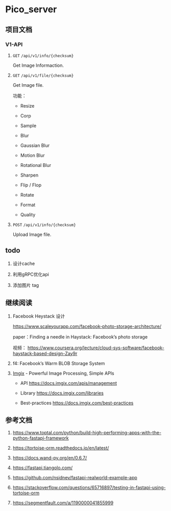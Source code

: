# Pico_server

## 项目文档

### V1-API

1. `GET` `/api/v1/info/{checksum}`

   Get Image Informaction.

2. `GET` `/api/v1/file/{checksum}`

   Get Image file.

   功能：

   - Resize

   - Corp

   - Sample

   - Blur

   - Gaussian Blur

   - Motion Blur

   - Rotational Blur

   - Sharpen

   - Flip / Flop

   - Rotate

   - Format

   - Quality

3. `POST` `/api/v1/info/{checksum}`

   Upload Image file.

## todo

1. 设计cache

2. 利用gRPC优化api

3. 添加图片 tag

## 继续阅读

1. Facebook Heystack 设计

   https://www.scaleyourapp.com/facebook-photo-storage-architecture/

   paper：Finding a needle in Haystack: Facebook’s photo storage

   视频： https://www.coursera.org/lecture/cloud-sys-software/facebook-haystack-based-design-Zay9r

2. f4: Facebook’s Warm BLOB Storage System

3. [Imgix](https://imgix.com/) - Powerful Image
Processing, Simple APIs

   - API https://docs.imgix.com/apis/management

   - Library https://docs.imgix.com/libraries

   - Best-practices https://docs.imgix.com/best-practices

## 参考文档

1. https://www.toptal.com/python/build-high-performing-apps-with-the-python-fastapi-framework

2. https://tortoise-orm.readthedocs.io/en/latest/

3. https://docs.wand-py.org/en/0.6.7/

4. https://fastapi.tiangolo.com/

8. https://github.com/nsidnev/fastapi-realworld-example-app

9. https://stackoverflow.com/questions/65716897/testing-in-fastapi-using-tortoise-orm

10. https://segmentfault.com/a/1190000041855999